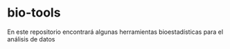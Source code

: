 # bio-tools
En este repositorio encontrará algunas herramientas bioestadísticas para el análisis de datos
